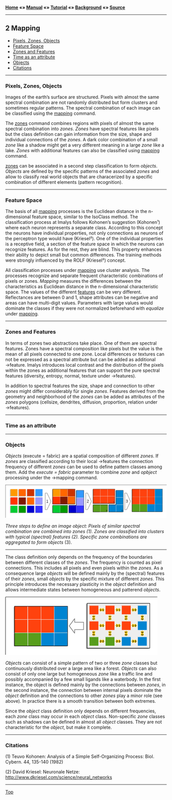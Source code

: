 **[Home](../README.md) «» [Manual](../manual/README.md) «» [Tutorial](../tutorial/README.md) «» [Background](../background/README.md) «» [Source](../source)**

------

## 2 Mapping

- [Pixels, Zones, Objects](B_Mapping.md#Pixels,-Zones,-Objects)
- [Feature Space](B_Mapping.md#Feature-Space)
- [Zones and Features](B_Mapping.md#Zones-and-Features)
- [Time as an attribute](B_Mapping.md#Time-as-an-attribute)
- [Objects](B_Mapping.md#Objects)
- [Citations](B_Mapping.md#Citations)

------

### Pixels, Zones, Objects

Images of the earth’s surface are structured. Pixels with almost the same spectral combination are not randomly distributed but form clusters and sometimes regular patterns. The spectral combination of each image can be classified using the [mapping](../manual/9_Mapping.md) command. 

The [zones](../manual/7_Zones.md) command combines regions with pixels of almost the same spectral combination into *zones*. *Zones* have spectral features like pixels but the class definition can gain information from the size, shape and individual connections of the *zones*. A dark color combination of a small *zone* like a shadow might get a very different meaning in a large *zone* like a lake. *Zones* with additional features can also be classified using [mapping](../manual/9_Mapping.md) command. 

[zones](../manual/7_Zones.md) can be associated in a second step classification to form *objects*. *Objects* are defined by the specific patterns of the associated *zones* and allow to classify real world objects that are characerized by a specific combination of different elements (pattern recognition).

------

### Feature Space

The basis of all [mapping](../manual/9_Mapping.md) processes is the Euclidean distance in the n-dimensional feature space, similar to the IsoClass method. The classification process at Imalys follows Kohonen’s suggestion (Kohonen¹) where each neuron represents a separate class. According to this concept the neurons have individual properties, not only connections as neurons of the perceptron type would have (Kriesel²). One of the individual properties is a receptive field, a section of the feature space in which the neurons can recognize features. As for the rest, they are blind. This property enhances their ability to depict small but common differences. The training methods were strongly influenced by the ROLF (Kriesel²) concept.

All classification processes under [mapping](../manual/9_Mapping.md) use cluster analysis. The processes recognize and separate frequent characteristic combinations of pixels or zones. *Mapping* measures the differences between the characteristics as Euclidean distance in the n-dimensional characteristic space. The values of the different [features](../manual/8_Features.md) can be very different. Reflectances are between 0 and 1, shape attributes can be negative and areas can have multi-digit values. Parameters with large values would dominate the classes if they were not normalized beforehand with *equalize* under [mapping](../manual/9_Mapping.md).

------

### Zones and Features

In terms of zones two abstractions take place. One of them are spectral features. Zones have a spectral composition like pixels but the value is the mean of all pixels connected to one zone. Local differences or textures can not be expressed as a spectral attribute but can be added as additional →feature. Imalys introduces local contrast and the distribution of the pixels within the zones as additional features that can support the pure spectral features (diversity, entropy, normal, texture under →features). 

In addition to spectral features the size, shape and connection to other *zones* might differ considerably für single *zones*. Features derived from the geometry and neighborhood of the *zones* can be added as attributes of the *zones* polygons (cellsize, dendrites, diffusion, proportion, relation under →features). 

------

### Time as an attribute

------

### Objects

*Objects* (execute = fabric) are a spatial composition of different *zones*. If *zones* are classified according to their local →features the connection frequency of different *zones* can be used to define pattern classes among them. Add the *execute = fabric* parameter to combine *zone* and *opbject* processing under the →mapping command.

![](../images/B2_PixToObj.png)

*Three steps to define an image object: Pixels of similar spectral combination are combined into zones (1). Zones are classified into clusters with typical (spectral) features (2). Specific zone combinations are aggregated to form objects* (3).

------

The class definition only depends on the frequency of the boundaries between different classes of the *zones*. The frequency is counted as pixel connections. This includes all pixels and even pixels within the *zones*. As a consequence large *objects* will be defined mainly by the (spectral) features of their *zones*, small *objects* by the specific mixture of different *zones*. This principle introduces the necessary plasticity in the *object* definition and allows intermediate states between homogeneous and patterend *objects*.

![](../images/B2_Links.png)

*Objects* can consist of a simple pattern of two or three *zone* classes but continuously distributed over a large area like a forest. *Objects* can also consist of only one large but homogeneous *zone* like a traffic line and possibly accompanied by a few small ligands like a waterbody. In the first instance, the object is defined mainly by the connections between *zones*, in the second instance, the connection between internal pixels dominate the *object* definition and the connections to other *zones* play a minor role (see above). In practice there is a smooth transition between both extremes.

Since the *object* class definition only depends on different frequencies, each *zone* class may occur in each *object* class. Non-specific *zone* classes such as shadows can be defined in almost all *object* classes. They are not characteristic for the *object*, but make it complete.

------

### Citations

(1) Teuvo Kohonen: Analysis of a Simple Self-Organizing Process: Biol. Cybern. 44, 135-140 (1982)

(2) David Kriesel: Neuronale Netze: http://www.dkriesel.com/science/neural_networks

------

[Top](B_Mapping.md#Pixels,-Zones,-Objects)
